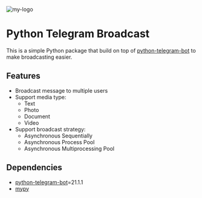 ![my-logo](https://jonahtzuchi.github.io/python-telegram-broadcast/logo-mini.jpg "Python Telegram Broadcast Logo")

# Python Telegram Broadcast

This is a simple Python package that build on top of [python-telegram-bot](https://pypi.org/project/python-telegram-bot/) to make broadcasting easier.


## Features
- Broadcast message to multiple users
- Support media type:
  - Text
  - Photo
  - Document
  - Video
- Support broadcast strategy:
  - Asynchronous Sequentially
  - Asynchronous Process Pool
  - Asynchronous Multiprocessing Pool

## Dependencies
- [python-telegram-bot](https://pypi.org/project/python-telegram-bot/)=21.1.1
- [mypy](https://pypi.org/project/mypy/)
